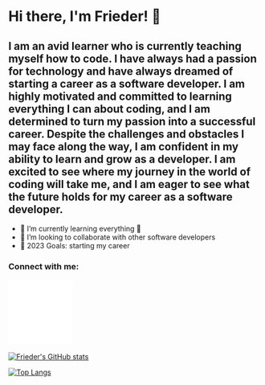 # Hi there, I'm Frieder! 👋

## I am an avid learner who is currently teaching myself how to code. I have always had a passion for technology and have always dreamed of starting a career as a software developer. I am highly motivated and committed to learning everything I can about coding, and I am determined to turn my passion into a successful career. Despite the challenges and obstacles I may face along the way, I am confident in my ability to learn and grow as a developer. I am excited to see where my journey in the world of coding will take me, and I am eager to see what the future holds for my career as a software developer.

- 🌱 I’m currently learning everything 🤣
- 👯 I’m looking to collaborate with other software developers
- 🥅 2023 Goals: starting my career

### Connect with me:

[![website](./img/linkedin-light-small.svg)](https://www.linkedin.com/in/frieder-singer-6a9b9025b/)

[![Frieder's GitHub stats](https://github-readme-stats.vercel.app/api?username=friedersinger&count_private=true&show_icons=true&theme=dark)](https://github.com/friedersinger/github-readme-stats)

[![Top Langs](https://github-readme-stats.vercel.app/api/top-langs/?username=friedersinger&theme=dark)](https://github.com/friedersinger/github-readme-stats)
